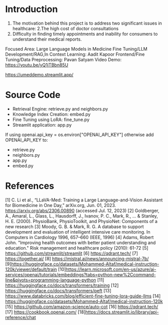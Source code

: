 Introduction
=================
1. The motivation behind this project is to address two significant issues in healthcare: 
2.The high cost of doctor consultations 
3. Difficulty in finding timely appointments and inability for consumers to understand their medical reports.

Focused Area: Large Language Models in Medicine	
Fine Tuning/LLM Development/RAG,In Context Learning: Aadit Kapoor
Frontend/Fine Tuning/Data Preprocessing: Pavan Satyam
Video Demo: https://youtu.be/yQ1jTBbn85U

https://umeddemo.streamlit.app/

Source Code
====================
- Retrieval Engine: retrieve.py and neighbors.py
- Knowledge Index Creation: embed.py
- Fine Tuning using LoRA: fine_tune.py
- Streamlit application: app.py

If using openai.api_key = os.environ["OPENAI_API_KEY"]
otherwise add OPENAI_API_KEY to:
- retrieve.py
- neighbors.py
- app.py
- embed.py


References
=================================================================
[1] C. Li et al., “LLaVA-Med: Training a Large Language-and-Vision
Assistant for Biomedicine in One Day,” arXiv.org, Jun. 01, 2023.
https://arxiv.org/abs/2306.00890 (accessed Jul. 12, 2023)
[2] Goldberger, A., Amaral, L., Glass, L., Hausdorff, J., Ivanov, P. C., Mark, R., ... &
Stanley, H. E. (2000). PhysioBank, PhysioToolkit, and PhysioNet: Components of a new
research
[3]  Moody, G. B. & Mark, R. G. A database to support development and
evaluation of intelligent intensive care monitoring. In Computers in Cardiology
1996, 657–660 (IEEE, 1996)
[4] Adams, Robert John. "Improving health outcomes with better patient
understanding and education." Risk management and healthcare policy
(2010): 61-72
[5] https://github.com/streamlit/streamlit
[6] https://qdrant.tech/
[7] https://together.ai/
[8] https://mistral.ai/news/announcing-mistral-7b/
[9]https://huggingface.co/datasets/Mohammed-Altaf/medical-instruction-120k/viewer/default/train
[10]https://learn.microsoft.com/en-us/azure/ai-services/openai/tutorials/embeddings?tabs=python-new%2Ccommand-line&pivots=programming-language-python
[11] https://huggingface.co/docs/transformers/training
[12] https://huggingface.co/docs/transformers/peft
[13] https://www.databricks.com/blog/efficient-fine-tuning-lora-guide-llms
[14] https://huggingface.co/datasets/Mohammed-Altaf/medical-instruction-120k
[15] https://github.com/amazon-science/auto-cot
[16] https://qdrant.tech/
[17] https://cookbook.openai.com/
[18]https://docs.streamlit.io/library/api-reference/chat


